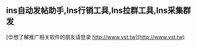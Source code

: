 ## **ins自动发帖助手,Ins行销工具,Ins拉群工具,Ins采集群发**

[😍想了解推广相关软件的朋友请登录 http://www.vst.tw](http://www.vst.tw)



